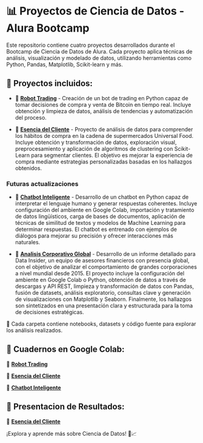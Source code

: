 # 📊 Proyectos de Ciencia de Datos - Alura Bootcamp

Este repositorio contiene cuatro proyectos desarrollados durante el Bootcamp de Ciencia de Datos de Alura. Cada proyecto aplica técnicas de análisis, visualización y modelado de datos, utilizando herramientas como Python, Pandas, Matplotlib, Scikit-learn y más.

## 📌 Proyectos incluidos:

- 🔹 **[Robot Trading](./RobotTrading/)** - Creación de un bot de trading en Python capaz de tomar decisiones de compra y venta de Bitcoin en tiempo real. Incluye obtención y limpieza de datos, análisis de tendencias y automatización del proceso.

- 🔹 **[Esencia del Cliente](./EsenciaCliente/)** - Proyecto de análisis de datos para comprender los hábitos de compra en la cadena de supermercados Universal Food. Incluye obtención y transformación de datos, exploración visual, preprocesamiento y aplicación de algoritmos de clustering con Scikit-Learn para segmentar clientes. El objetivo es mejorar la experiencia de compra mediante estrategias personalizadas basadas en los hallazgos obtenidos.

### Futuras actualizaciones

- 🔹 **[Chatbot Inteligente](./ChatBot/)** - Desarrollo de un chatbot en Python capaz de interpretar el lenguaje humano y generar respuestas coherentes. Incluye configuración del ambiente en Google Colab, importación y tratamiento de datos lingüísticos, carga de bases de documentos, aplicación de técnicas de similitud de textos y modelos de Machine Learning para determinar respuestas. El chatbot es entrenado con ejemplos de diálogos para mejorar su precisión y ofrecer interacciones más naturales.

- 🔹 **[Analisis Corporativo Global]()** - Desarrollo de un informe detallado para Data Insider, un equipo de asesores financieros con presencia global, con el objetivo de analizar el comportamiento de grandes corporaciones a nivel mundial desde 2015. El proyecto incluye la configuración del ambiente en Google Colab o Python, obtención de datos a través de descargas y API REST, limpieza y transformación de datos con Pandas, fusión de datasets, análisis exploratorio, consultas clave y generación de visualizaciones con Matplotlib y Seaborn. Finalmente, los hallazgos son sintetizados en una presentación clara y estructurada para la toma de decisiones estratégicas.

📂 Cada carpeta contiene notebooks, datasets y código fuente para explorar los análisis realizados.  

## 📌 Cuadernos en Google Colab:
🔹 <a href="https://colab.research.google.com/drive/1wpQwyeiCqPN1FrVcLdnFrcfLO1GvxORm?usp=sharing" target="_blank">**Robot Trading**</a>

🔹 <a href="https://colab.research.google.com/drive/15Xec67rixV83_j4JPgxhfzECsyAE0x6x?usp=sharing" target="_blank">**Esencia del Cliente**</a>

🔹 <a href="https://colab.research.google.com/drive/1nYXIkW67Oc6NcwMBwHINMaiqZZ1Im4jt?usp=sharing" target="_blank">**Chatbot Inteligente**</a>

## 📌 Presentacion de Resultados:
🔹 <a href="https://docs.google.com/presentation/d/12440eScuIpwDb9n013qn8eFjdaDgUP2B1jKRhH2Qb8Q/edit?usp=sharing" target="_blank">**Esencia del Cliente**</a>


¡Explora y aprende más sobre Ciencia de Datos! 🚀📈  
